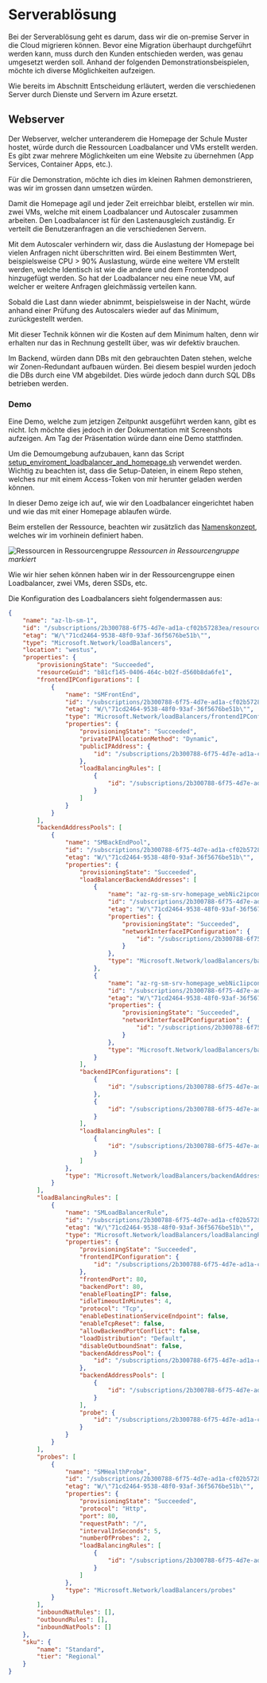 # Serverablösung

Bei der Serverablösung geht es darum, dass wir die on-premise Server in die Cloud migrieren können. 
Bevor eine Migration überhaupt durchgeführt werden kann, muss durch den Kunden entschieden werden, was genau umgesetzt werden soll. 
Anhand der folgenden Demonstrationsbeispielen, möchte ich diverse Möglichkeiten aufzeigen. 

Wie bereits im Abschnitt Entscheidung erläutert, werden die verschiedenen Server durch Dienste und Servern im Azure ersetzt. 

## Webserver

Der Webserver, welcher unteranderem die Homepage der Schule Muster hostet, würde durch die Ressourcen Loadbalancer und VMs erstellt werden. 
Es gibt zwar mehrere Möglichkeiten um eine Website zu übernehmen (App Services, Container Apps, etc.).

Für die Demonstration, möchte ich dies im kleinen Rahmen demonstrieren, was wir im grossen dann umsetzen würden. 

Damit die Homepage agil und jeder Zeit erreichbar bleibt, erstellen wir min. zwei VMs, welche mit einem Loadbalancer und Autoscaler zusammen arbeiten. 
Den Loadbalancer ist für den Lastenausgleich zuständig. 
Er verteilt die Benutzeranfragen an die verschiedenen Servern. 

Mit dem Autoscaler verhindern wir, dass die Auslastung der Homepage bei vielen Anfragen nicht überschritten wird. 
Bei einem Bestimmten Wert, beispielsweise CPU > 90% Auslastung, würde eine weitere VM erstellt werden, welche Identisch ist wie die andere und dem Frontendpool hinzugefügt werden. 
So hat der Loadbalancer neu eine neue VM, auf welcher er weitere Anfragen gleichmässig verteilen kann. 

Sobald die Last dann wieder abnimmt, beispielsweise in der Nacht, würde anhand einer Prüfung des Autoscalers wieder auf das Minimum, zurückgestellt werden. 

Mit dieser Technik können wir die Kosten auf dem Minimum halten, denn wir erhalten nur das in Rechnung gestellt über, was wir defektiv brauchen. 

Im Backend, würden dann DBs mit den gebrauchten Daten stehen, welche wir Zonen-Redundant aufbauen würden. 
Bei diesem bespiel wurden jedoch die DBs durch eine VM abgebildet. Dies würde jedoch dann durch SQL DBs betrieben werden. 

### Demo

Eine Demo, welche zum jetzigen Zeitpunkt ausgeführt werden kann, gibt es nicht. 
Ich möchte dies jedoch in der Dokumentation mit Screenshots aufzeigen. 
Am Tag der Präsentation würde dann eine Demo stattfinden.

Um die Demoumgebung aufzubauen, kann das Script [setup_enviroment_loadbalancer_and_homepage.sh](./Scripts_for_Demos/setup_enviroment_loadbalancer_and_homepage.sh) verwendet werden. 
Wichtig zu beachten ist, dass die Setup-Dateien, in einem Repo stehen, welches nur mit einem Access-Token von mir herunter geladen werden können. 

In dieser Demo zeige ich auf, wie wir den Loadbalancer eingerichtet haben und wie das mit einer Homepage ablaufen würde.

Beim erstellen der Ressource, beachten wir zusätzlich das [Namenskonzept](../03_Entscheidung/Nameconcept.md), welches wir im vorhinein definiert haben. 

![Ressourcen in Ressourcengruppe](./Images/Loadbalancer/rg_lb_demo_marked.png)
*Ressourcen in Ressourcengruppe markiert*

Wie wir hier sehen können haben wir in der Ressourcengruppe einen Loadbalancer, zwei VMs, deren SSDs, etc. 

Die Konfiguration des Loadbalancers sieht folgendermassen aus:

```JSON
{
    "name": "az-lb-sm-1",
    "id": "/subscriptions/2b300788-6f75-4d7e-ad1a-cf02b57283ea/resourceGroups/az-rg-sm-srv-homepage/providers/Microsoft.Network/loadBalancers/az-lb-sm-1",
    "etag": "W/\"71cd2464-9538-48f0-93af-36f5676be51b\"",
    "type": "Microsoft.Network/loadBalancers",
    "location": "westus",
    "properties": {
        "provisioningState": "Succeeded",
        "resourceGuid": "b81cf145-0406-464c-b02f-d560b8da6fe1",
        "frontendIPConfigurations": [
            {
                "name": "SMFrontEnd",
                "id": "/subscriptions/2b300788-6f75-4d7e-ad1a-cf02b57283ea/resourceGroups/az-rg-sm-srv-homepage/providers/Microsoft.Network/loadBalancers/az-lb-sm-1/frontendIPConfigurations/SMFrontEnd",
                "etag": "W/\"71cd2464-9538-48f0-93af-36f5676be51b\"",
                "type": "Microsoft.Network/loadBalancers/frontendIPConfigurations",
                "properties": {
                    "provisioningState": "Succeeded",
                    "privateIPAllocationMethod": "Dynamic",
                    "publicIPAddress": {
                        "id": "/subscriptions/2b300788-6f75-4d7e-ad1a-cf02b57283ea/resourceGroups/az-rg-sm-srv-homepage/providers/Microsoft.Network/publicIPAddresses/SMPublicIP"
                    },
                    "loadBalancingRules": [
                        {
                            "id": "/subscriptions/2b300788-6f75-4d7e-ad1a-cf02b57283ea/resourceGroups/az-rg-sm-srv-homepage/providers/Microsoft.Network/loadBalancers/az-lb-sm-1/loadBalancingRules/SMLoadBalancerRule"
                        }
                    ]
                }
            }
        ],
        "backendAddressPools": [
            {
                "name": "SMBackEndPool",
                "id": "/subscriptions/2b300788-6f75-4d7e-ad1a-cf02b57283ea/resourceGroups/az-rg-sm-srv-homepage/providers/Microsoft.Network/loadBalancers/az-lb-sm-1/backendAddressPools/SMBackEndPool",
                "etag": "W/\"71cd2464-9538-48f0-93af-36f5676be51b\"",
                "properties": {
                    "provisioningState": "Succeeded",
                    "loadBalancerBackendAddresses": [
                        {
                            "name": "az-rg-sm-srv-homepage_webNic2ipconfig1",
                            "id": "/subscriptions/2b300788-6f75-4d7e-ad1a-cf02b57283ea/resourceGroups/az-rg-sm-srv-homepage/providers/Microsoft.Network/loadBalancers/az-lb-sm-1/backendAddressPools/SMBackEndPool/loadBalancerBackendAddresses/az-rg-sm-srv-homepage_webNic2ipconfig1",
                            "etag": "W/\"71cd2464-9538-48f0-93af-36f5676be51b\"",
                            "properties": {
                                "provisioningState": "Succeeded",
                                "networkInterfaceIPConfiguration": {
                                    "id": "/subscriptions/2b300788-6f75-4d7e-ad1a-cf02b57283ea/resourceGroups/az-rg-sm-srv-homepage/providers/Microsoft.Network/networkInterfaces/webNic2/ipConfigurations/ipconfig1"
                                }
                            },
                            "type": "Microsoft.Network/loadBalancers/backendAddressPools/loadBalancerBackendAddresses"
                        },
                        {
                            "name": "az-rg-sm-srv-homepage_webNic1ipconfig1",
                            "id": "/subscriptions/2b300788-6f75-4d7e-ad1a-cf02b57283ea/resourceGroups/az-rg-sm-srv-homepage/providers/Microsoft.Network/loadBalancers/az-lb-sm-1/backendAddressPools/SMBackEndPool/loadBalancerBackendAddresses/az-rg-sm-srv-homepage_webNic1ipconfig1",
                            "etag": "W/\"71cd2464-9538-48f0-93af-36f5676be51b\"",
                            "properties": {
                                "provisioningState": "Succeeded",
                                "networkInterfaceIPConfiguration": {
                                    "id": "/subscriptions/2b300788-6f75-4d7e-ad1a-cf02b57283ea/resourceGroups/az-rg-sm-srv-homepage/providers/Microsoft.Network/networkInterfaces/webNic1/ipConfigurations/ipconfig1"
                                }
                            },
                            "type": "Microsoft.Network/loadBalancers/backendAddressPools/loadBalancerBackendAddresses"
                        }
                    ],
                    "backendIPConfigurations": [
                        {
                            "id": "/subscriptions/2b300788-6f75-4d7e-ad1a-cf02b57283ea/resourceGroups/az-rg-sm-srv-homepage/providers/Microsoft.Network/networkInterfaces/webNic2/ipConfigurations/ipconfig1"
                        },
                        {
                            "id": "/subscriptions/2b300788-6f75-4d7e-ad1a-cf02b57283ea/resourceGroups/az-rg-sm-srv-homepage/providers/Microsoft.Network/networkInterfaces/webNic1/ipConfigurations/ipconfig1"
                        }
                    ],
                    "loadBalancingRules": [
                        {
                            "id": "/subscriptions/2b300788-6f75-4d7e-ad1a-cf02b57283ea/resourceGroups/az-rg-sm-srv-homepage/providers/Microsoft.Network/loadBalancers/az-lb-sm-1/loadBalancingRules/SMLoadBalancerRule"
                        }
                    ]
                },
                "type": "Microsoft.Network/loadBalancers/backendAddressPools"
            }
        ],
        "loadBalancingRules": [
            {
                "name": "SMLoadBalancerRule",
                "id": "/subscriptions/2b300788-6f75-4d7e-ad1a-cf02b57283ea/resourceGroups/az-rg-sm-srv-homepage/providers/Microsoft.Network/loadBalancers/az-lb-sm-1/loadBalancingRules/SMLoadBalancerRule",
                "etag": "W/\"71cd2464-9538-48f0-93af-36f5676be51b\"",
                "type": "Microsoft.Network/loadBalancers/loadBalancingRules",
                "properties": {
                    "provisioningState": "Succeeded",
                    "frontendIPConfiguration": {
                        "id": "/subscriptions/2b300788-6f75-4d7e-ad1a-cf02b57283ea/resourceGroups/az-rg-sm-srv-homepage/providers/Microsoft.Network/loadBalancers/az-lb-sm-1/frontendIPConfigurations/SMFrontEnd"
                    },
                    "frontendPort": 80,
                    "backendPort": 80,
                    "enableFloatingIP": false,
                    "idleTimeoutInMinutes": 4,
                    "protocol": "Tcp",
                    "enableDestinationServiceEndpoint": false,
                    "enableTcpReset": false,
                    "allowBackendPortConflict": false,
                    "loadDistribution": "Default",
                    "disableOutboundSnat": false,
                    "backendAddressPool": {
                        "id": "/subscriptions/2b300788-6f75-4d7e-ad1a-cf02b57283ea/resourceGroups/az-rg-sm-srv-homepage/providers/Microsoft.Network/loadBalancers/az-lb-sm-1/backendAddressPools/SMBackEndPool"
                    },
                    "backendAddressPools": [
                        {
                            "id": "/subscriptions/2b300788-6f75-4d7e-ad1a-cf02b57283ea/resourceGroups/az-rg-sm-srv-homepage/providers/Microsoft.Network/loadBalancers/az-lb-sm-1/backendAddressPools/SMBackEndPool"
                        }
                    ],
                    "probe": {
                        "id": "/subscriptions/2b300788-6f75-4d7e-ad1a-cf02b57283ea/resourceGroups/az-rg-sm-srv-homepage/providers/Microsoft.Network/loadBalancers/az-lb-sm-1/probes/SMHealthProbe"
                    }
                }
            }
        ],
        "probes": [
            {
                "name": "SMHealthProbe",
                "id": "/subscriptions/2b300788-6f75-4d7e-ad1a-cf02b57283ea/resourceGroups/az-rg-sm-srv-homepage/providers/Microsoft.Network/loadBalancers/az-lb-sm-1/probes/SMHealthProbe",
                "etag": "W/\"71cd2464-9538-48f0-93af-36f5676be51b\"",
                "properties": {
                    "provisioningState": "Succeeded",
                    "protocol": "Http",
                    "port": 80,
                    "requestPath": "/",
                    "intervalInSeconds": 5,
                    "numberOfProbes": 2,
                    "loadBalancingRules": [
                        {
                            "id": "/subscriptions/2b300788-6f75-4d7e-ad1a-cf02b57283ea/resourceGroups/az-rg-sm-srv-homepage/providers/Microsoft.Network/loadBalancers/az-lb-sm-1/loadBalancingRules/SMLoadBalancerRule"
                        }
                    ]
                },
                "type": "Microsoft.Network/loadBalancers/probes"
            }
        ],
        "inboundNatRules": [],
        "outboundRules": [],
        "inboundNatPools": []
    },
    "sku": {
        "name": "Standard",
        "tier": "Regional"
    }
}
```


